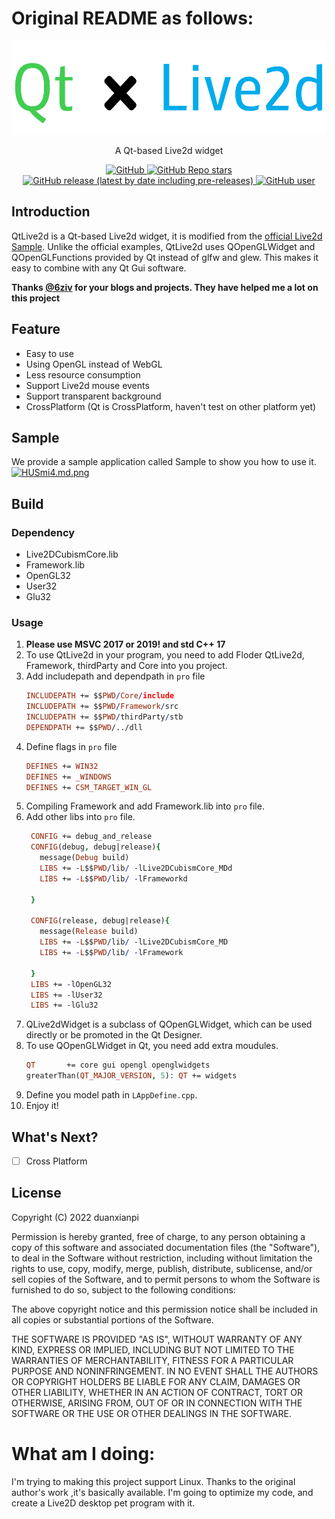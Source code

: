 # Original README  as follows: 

<p align="center">
  <img src="logo.png" height="150" />
</p>
<p align="center">
  A Qt-based Live2d widget
</p>
<p align="center">
  <a href="https://github.com/duanxianpi/QtLive2d/blob/main/LICENSE.md">  
    <img alt="GitHub" src="https://img.shields.io/github/license/duanxianpi/QtLive2d?label=License">
  </a>
  <a href="https://github.com/duanxianpi/QtLive2d">
    <img alt="GitHub Repo stars" src="https://img.shields.io/github/stars/duanxianpi/QtLive2d"/>
  </a>
  <a href="https://github.com/duanxianpi/QtLive2d/releases">
    <img alt="GitHub release (latest by date including pre-releases)" src="https://img.shields.io/github/v/release/duanxianpi/QtLive2d?include_prereleases&sort=semver">
  </a>
  <a href="https://github.com/duanxianpi">
    <img alt="GitHub user" src="https://img.shields.io/badge/author-duanxianpi-brightgreen"/>
  </a>
</p>

## Introduction
QtLive2d is a Qt-based Live2d widget, it is modified from the [official Live2d Sample](https://github.com/Live2D/CubismNativeSamples). Unlike the official examples, QtLive2d uses QOpenGLWidget and QOpenGLFunctions provided by Qt instead of glfw and glew. This makes it easy to combine with any Qt Gui software.

**Thanks [@6ziv](https://github.com/6ziv) for your blogs and projects. They have helped me a lot on this project**
## Feature
* Easy to use
* Using OpenGL instead of WebGL
* Less resource consumption
* Support Live2d mouse events
* Support transparent background
* CrossPlatform (Qt is CrossPlatform, haven't test on other platform yet)

## Sample
We provide a sample application called Sample to show you how to use it.
[![HUSmi4.md.png](https://s4.ax1x.com/2022/02/11/HUSmi4.md.png)](https://imgtu.com/i/HUSmi4)

## Build
### Dependency
* Live2DCubismCore.lib
* Framework.lib
* OpenGL32
* User32
* Glu32

### Usage
1. **Please use MSVC 2017 or 2019! and std C++ 17**
1. To use QtLive2d in your program, you need to add Floder QtLive2d, Framework, thirdParty and Core into you project.
2. Add includepath and dependpath in `pro` file
    ```pro
    INCLUDEPATH += $$PWD/Core/include
    INCLUDEPATH += $$PWD/Framework/src
    INCLUDEPATH += $$PWD/thirdParty/stb
    DEPENDPATH += $$PWD/../dll
    ```
3. Define flags in `pro` file
    ```pro
    DEFINES += WIN32
    DEFINES += _WINDOWS
    DEFINES += CSM_TARGET_WIN_GL
    ```
5. Compiling Framework and add Framework.lib into `pro` file. 
6. Add other libs into `pro` file. 
   ```pro
    CONFIG += debug_and_release
    CONFIG(debug, debug|release){
      message(Debug build)
      LIBS += -L$$PWD/lib/ -lLive2DCubismCore_MDd
      LIBS += -L$$PWD/lib/ -lFrameworkd
   
    }
   
    CONFIG(release, debug|release){
      message(Release build)
      LIBS += -L$$PWD/lib/ -lLive2DCubismCore_MD
      LIBS += -L$$PWD/lib/ -lFramework
   
    }
    LIBS += -lOpenGL32
    LIBS += -lUser32
    LIBS += -lGlu32
   ```
8. QLive2dWidget is a subclass of QOpenGLWidget, which can be used directly or be promoted in the Qt Designer.
9. To use QOpenGLWidget in Qt, you need add extra moudules.
    ```pro
    QT       += core gui opengl openglwidgets
    greaterThan(QT_MAJOR_VERSION, 5): QT += widgets
    ```
11. Define you model path in `LAppDefine.cpp`.
12. Enjoy it!

## What's Next?
- [ ] Cross Platform

## License
Copyright (C) 2022 duanxianpi

Permission is hereby granted, free of charge, to any person obtaining a copy of this software and associated documentation files (the "Software"), to deal in the Software without restriction, including without limitation the rights to use, copy, modify, merge, publish, distribute, sublicense, and/or sell copies of the Software, and to permit persons to whom the Software is furnished to do so, subject to the following conditions:

The above copyright notice and this permission notice shall be included in all copies or substantial portions of the Software.

THE SOFTWARE IS PROVIDED "AS IS", WITHOUT WARRANTY OF ANY KIND, EXPRESS OR IMPLIED, INCLUDING BUT NOT LIMITED TO THE WARRANTIES OF MERCHANTABILITY, FITNESS FOR A PARTICULAR PURPOSE AND NONINFRINGEMENT. IN NO EVENT SHALL THE AUTHORS OR COPYRIGHT HOLDERS BE LIABLE FOR ANY CLAIM, DAMAGES OR OTHER LIABILITY, WHETHER IN AN ACTION OF CONTRACT, TORT OR OTHERWISE, ARISING FROM, OUT OF OR IN CONNECTION WITH THE SOFTWARE OR THE USE OR OTHER DEALINGS IN THE SOFTWARE.



# What am I doing:

I'm trying to making this project support Linux. Thanks to the original author's work ,it's basically available. I'm going to optimize my code, and create a Live2D desktop pet program with it.
